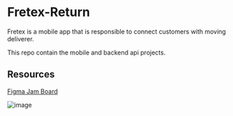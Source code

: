 # Fretex-Return

Fretex is a mobile app that is responsible to connect customers with moving deliverer.

This repo contain the mobile and backend api projects.

## Resources

[Figma Jam Board](https://www.figma.com/board/oazVDgT8km2vfal1GLCGTY/Fretex%3F?node-id=0-1&t=UPuTf5NRMPBf9BgU-1)

![image](https://github.com/user-attachments/assets/085f2bf5-8d28-40cd-acb6-1319caa0422e)

